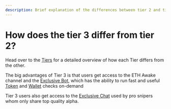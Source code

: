 ```yaml
---
description: Brief explanation of the differences between tier 2 and tier 3.
---
```


# How does the tier 3 differ from tier 2?

Head over to the [Tiers](../what-is-defi-robot/alpha-bots-and-analytics/tiers.md) for a detailed overview of how each Tier differs from the other.&#x20;

The big advantages of Tier 3 is that users get access to the ETH Awake channel and the [Exclusive Bot](../what-are-the-utilities/alpha-bots/advanced-bot/), which has the ability to run fast and useful [Token](../what-are-the-utilities/alpha-bots/advanced-bot/token-check.md) and [Wallet](../what-are-the-utilities/alpha-bots/advanced-bot/wallet-check.md) checks on-demand

Tier 3 users also get access to the [Exclusive Chat](../what-are-the-utilities/group-chats/exclusive-chat.md) used by pro snipers whom only share top quality alpha.

